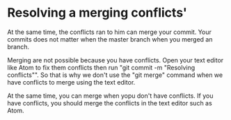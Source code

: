 # Resolving a merging conflicts'
At the same time, the conflicts ran to him can merge your commit. Your commits does not matter when the master branch when you merged an branch.

Merging are not possible because you have conflicts. Open your text editor like Atom to fix them conflicts then run "git commit -m "Resolving conflicts"". So that is why we don't use the "git merge" command when we have conflicts to merge using the text editor.

At the same time, you can merge when yopu don't have conflicts. If you have conflicts, you should merge the conflicts in the text editor such as Atom.
